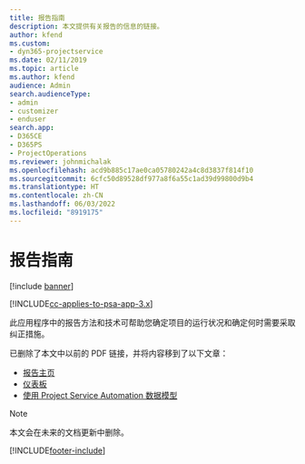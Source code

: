 ```yaml
---
title: 报告指南
description: 本文提供有关报告的信息的链接。
author: kfend
ms.custom:
- dyn365-projectservice
ms.date: 02/11/2019
ms.topic: article
ms.author: kfend
audience: Admin
search.audienceType:
- admin
- customizer
- enduser
search.app:
- D365CE
- D365PS
- ProjectOperations
ms.reviewer: johnmichalak
ms.openlocfilehash: acd9b885c17ae0ca05780242a4c8d3837f814f10
ms.sourcegitcommit: 6cfc50d89528df977a8f6a55c1ad39d99800d9b4
ms.translationtype: HT
ms.contentlocale: zh-CN
ms.lasthandoff: 06/03/2022
ms.locfileid: "8919175"
---
```

# <a name="reporting-guide"></a>报告指南

[!include [banner](../../includes/psa-now-project-operations.md)]

[!INCLUDE[cc-applies-to-psa-app-3.x](../../includes/cc-applies-to-psa-app-3x.md)]

此应用程序中的报告方法和技术可帮助您确定项目的运行状况和确定何时需要采取纠正措施。 

已删除了本文中以前的 PDF 链接，并将内容移到了以下文章：

- [报告主页](../reports-reporting-dynamics-365-project-service.md)
- [仪表板](../reports-dashboards.md)
- [使用 Project Service Automation 数据模型](../reports-working-project-service-data-model.md)

> [!NOTE]
> 本文会在未来的文档更新中删除。 


[!INCLUDE[footer-include](../../includes/footer-banner.md)]
